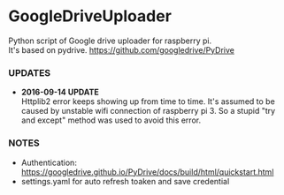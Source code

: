 # GoogleDriveUploader
Python script of Google drive uploader for raspberry pi. <br>
It's based on pydrive. https://github.com/googledrive/PyDrive

### UPDATES
* **2016-09-14 UPDATE** <br>
  Httplib2 error keeps showing up from time to time.
  It's assumed to be caused by unstable wifi connection of raspberry pi 3.
  So a stupid "try and except" method was used to avoid this error.

### NOTES
* Authentication: https://googledrive.github.io/PyDrive/docs/build/html/quickstart.html
* settings.yaml for auto refresh toaken and save credential

